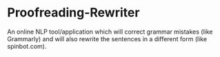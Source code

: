 # Proofreading-Rewriter
An online NLP tool/application which will correct grammar mistakes (like Grammarly) and will also rewrite the sentences in a different form (like spinbot.com).
